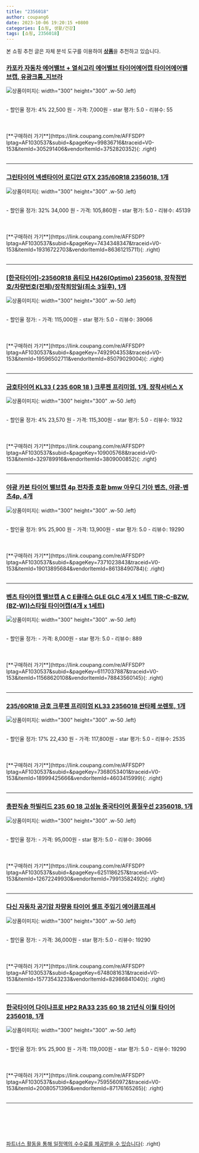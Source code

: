 ```yaml
---
title: "2356018"
author: coupang6
date: 2023-10-06 19:20:15 +0800
categories: [쇼핑, 생활/건강]
tags: [쇼핑, 2356018]
---
```


본 쇼핑 추천 글은 자체 분석 도구를 이용하여 [**상품**](https://link.coupang.com/a/bao1ui)을 추천하고 있습니다.

### [카포카 자동차 에어밸브 + 열쇠고리 에어벨브 타이어에어캡 타이어에어밸브캡, 유광크롬_지브라](https://link.coupang.com/re/AFFSDP?lptag=AF1030537&subid=&pageKey=99836716&traceid=V0-153&itemId=305291406&vendorItemId=3752820352)

![상품이미지](https://thumbnail10.coupangcdn.com/thumbnails/remote/230x230ex/image/vendor_inventory/images/2018/06/13/11/2/3f74ab15-8720-43f3-897d-085f57a5ec85.jpg){: width="300" height="300" .w-50 .left}


<br>
- 할인율 정가: 4%  22,500   원
- 가격: 7,000원
- star 평가: 5.0
- 리뷰수: 55
<br>
<br>
<br>
<br>
[**구매하러 가기**](https://link.coupang.com/re/AFFSDP?lptag=AF1030537&subid=&pageKey=99836716&traceid=V0-153&itemId=305291406&vendorItemId=3752820352){: .right}
<br>
<br>

---

### [그린타이어 넥센타이어 로디안 GTX 235/60R18 2356018, 1개](https://link.coupang.com/re/AFFSDP?lptag=AF1030537&subid=&pageKey=7434348347&traceid=V0-153&itemId=19316722703&vendorItemId=86361215711)

![상품이미지](https://thumbnail6.coupangcdn.com/thumbnails/remote/230x230ex/image/vendor_inventory/2590/42133303fafcfa73acdefc7ebb827aa16d71bd0149e5151243321f4f13d9.jpg){: width="300" height="300" .w-50 .left}


<br>
- 할인율 정가: 32%  34,000   원
- 가격: 105,860원
- star 평가: 5.0
- 리뷰수: 45139
<br>
<br>
<br>
<br>
[**구매하러 가기**](https://link.coupang.com/re/AFFSDP?lptag=AF1030537&subid=&pageKey=7434348347&traceid=V0-153&itemId=19316722703&vendorItemId=86361215711){: .right}
<br>
<br>

---

### [[한국타이어]-23560R18 옵티모 H426(Optimo) 2356018, 장착점번호/차량번호(전체)/장착희망일(최소 3일후), 1개](https://link.coupang.com/re/AFFSDP?lptag=AF1030537&subid=&pageKey=7492904353&traceid=V0-153&itemId=19596502711&vendorItemId=85079029004)

![상품이미지](https://thumbnail9.coupangcdn.com/thumbnails/remote/230x230ex/image/vendor_inventory/65ae/03c2ea2c928dc6b5724dd7e24b97ad5123ad1693da1dcfeb9663c992bc81.jpg){: width="300" height="300" .w-50 .left}


<br>
- 할인율 정가: 
- 가격: 115,000원
- star 평가: 5.0
- 리뷰수: 39066
<br>
<br>
<br>
<br>
[**구매하러 가기**](https://link.coupang.com/re/AFFSDP?lptag=AF1030537&subid=&pageKey=7492904353&traceid=V0-153&itemId=19596502711&vendorItemId=85079029004){: .right}
<br>
<br>

---

### [금호타이어 KL33 ( 235 60R 18 ) 크루젠 프리미엄, 1개, 장착서비스 X](https://link.coupang.com/re/AFFSDP?lptag=AF1030537&subid=&pageKey=109005768&traceid=V0-153&itemId=329789916&vendorItemId=3809000852)

![상품이미지](https://thumbnail6.coupangcdn.com/thumbnails/remote/230x230ex/image/vendor_inventory/images/2018/07/12/10/7/45c223af-7d7c-419d-a755-aa340f43f8d8.jpg){: width="300" height="300" .w-50 .left}


<br>
- 할인율 정가: 4%  23,570   원
- 가격: 115,300원
- star 평가: 5.0
- 리뷰수: 1932
<br>
<br>
<br>
<br>
[**구매하러 가기**](https://link.coupang.com/re/AFFSDP?lptag=AF1030537&subid=&pageKey=109005768&traceid=V0-153&itemId=329789916&vendorItemId=3809000852){: .right}
<br>
<br>

---

### [야광 카본 타이어 밸브캡 4p 전차종 호환 bmw 아우디 기아 벤츠, 야광-벤츠4p, 4개](https://link.coupang.com/re/AFFSDP?lptag=AF1030537&subid=&pageKey=7371023843&traceid=V0-153&itemId=19013895684&vendorItemId=86138490784)

![상품이미지](https://thumbnail7.coupangcdn.com/thumbnails/remote/230x230ex/image/vendor_inventory/8d66/e06f4975afe1ada2a1e1ab7ec69398e833e25f4c5d8c17823cfee2680e1b.jpg){: width="300" height="300" .w-50 .left}


<br>
- 할인율 정가: 9%  25,900   원
- 가격: 13,900원
- star 평가: 5.0
- 리뷰수: 19290
<br>
<br>
<br>
<br>
[**구매하러 가기**](https://link.coupang.com/re/AFFSDP?lptag=AF1030537&subid=&pageKey=7371023843&traceid=V0-153&itemId=19013895684&vendorItemId=86138490784){: .right}
<br>
<br>

---

### [벤츠 타이어캡 밸브캡 A C E클래스 GLE GLC 4개 X 1세트 TIR-C-BZW, (BZ-W))스타일 타이어캡(4개 x 1세트)](https://link.coupang.com/re/AFFSDP?lptag=AF1030537&subid=&pageKey=6117037887&traceid=V0-153&itemId=11568620108&vendorItemId=78843560145)

![상품이미지](https://thumbnail10.coupangcdn.com/thumbnails/remote/230x230ex/image/vendor_inventory/7729/f8435e5febeef7f11ed2119c3f15d33659eb3011de3cecc94ef88d7e9770.jpg){: width="300" height="300" .w-50 .left}


<br>
- 할인율 정가: 
- 가격: 8,000원
- star 평가: 5.0
- 리뷰수: 889
<br>
<br>
<br>
<br>
[**구매하러 가기**](https://link.coupang.com/re/AFFSDP?lptag=AF1030537&subid=&pageKey=6117037887&traceid=V0-153&itemId=11568620108&vendorItemId=78843560145){: .right}
<br>
<br>

---

### [235/60R18 금호 크루젠 프리미엄 KL33 2356018 싼타페 쏘렌토, 1개](https://link.coupang.com/re/AFFSDP?lptag=AF1030537&subid=&pageKey=7368053401&traceid=V0-153&itemId=18999425666&vendorItemId=4603415999)

![상품이미지](https://thumbnail6.coupangcdn.com/thumbnails/remote/230x230ex/image/vendor_inventory/ecd3/5006fb4984697e96fd40b6baf40548f48e579ee8f159abf1c58055d93e46.jpg){: width="300" height="300" .w-50 .left}


<br>
- 할인율 정가: 17%  22,430   원
- 가격: 117,800원
- star 평가: 5.0
- 리뷰수: 2535
<br>
<br>
<br>
<br>
[**구매하러 가기**](https://link.coupang.com/re/AFFSDP?lptag=AF1030537&subid=&pageKey=7368053401&traceid=V0-153&itemId=18999425666&vendorItemId=4603415999){: .right}
<br>
<br>

---

### [총판직송 하빌리드 235 60 18 고성능 중국타이어 품질우선 2356018, 1개](https://link.coupang.com/re/AFFSDP?lptag=AF1030537&subid=&pageKey=6251186257&traceid=V0-153&itemId=12672249930&vendorItemId=79913582492)

![상품이미지](https://thumbnail6.coupangcdn.com/thumbnails/remote/230x230ex/image/vendor_inventory/a1ab/458f97db111215c237b12394bc0391136266442ad463594e894cfefe6a40.jpg){: width="300" height="300" .w-50 .left}


<br>
- 할인율 정가: 
- 가격: 95,000원
- star 평가: 5.0
- 리뷰수: 39066
<br>
<br>
<br>
<br>
[**구매하러 가기**](https://link.coupang.com/re/AFFSDP?lptag=AF1030537&subid=&pageKey=6251186257&traceid=V0-153&itemId=12672249930&vendorItemId=79913582492){: .right}
<br>
<br>

---

### [다신 자동차 공기압 차량용 타이어 셀프 주입기 에어콤프레셔](https://link.coupang.com/re/AFFSDP?lptag=AF1030537&subid=&pageKey=6748081631&traceid=V0-153&itemId=15773543233&vendorItemId=82986841040)

![상품이미지](https://thumbnail6.coupangcdn.com/thumbnails/remote/230x230ex/image/vendor_inventory/2b33/8fc2d1264a5124f46f442372445c46d74ed4174022b1a2df665a74030838.jpg){: width="300" height="300" .w-50 .left}


<br>
- 할인율 정가: 
- 가격: 36,000원
- star 평가: 5.0
- 리뷰수: 19290
<br>
<br>
<br>
<br>
[**구매하러 가기**](https://link.coupang.com/re/AFFSDP?lptag=AF1030537&subid=&pageKey=6748081631&traceid=V0-153&itemId=15773543233&vendorItemId=82986841040){: .right}
<br>
<br>

---

### [한국타이어 다이나프로 HP2 RA33 235 60 18 21년식 이월 타이어 2356018, 1개](https://link.coupang.com/re/AFFSDP?lptag=AF1030537&subid=&pageKey=7595560972&traceid=V0-153&itemId=20080571396&vendorItemId=87176165265)

![상품이미지](https://thumbnail9.coupangcdn.com/thumbnails/remote/230x230ex/image/vendor_inventory/804b/3e873221090dc67866a374631efb743f3f8a4df790bf867a8de825bf850b.png){: width="300" height="300" .w-50 .left}


<br>
- 할인율 정가: 9%  25,900   원
- 가격: 119,000원
- star 평가: 5.0
- 리뷰수: 19290
<br>
<br>
<br>
<br>
[**구매하러 가기**](https://link.coupang.com/re/AFFSDP?lptag=AF1030537&subid=&pageKey=7595560972&traceid=V0-153&itemId=20080571396&vendorItemId=87176165265){: .right}
<br>
<br>

---
<br><br><br><br><br> [파트너스 활동을 통해 일정액의 수수료를 제공받을 수 있습니다](https://link.coupang.com/a/bao1ui){: .right}